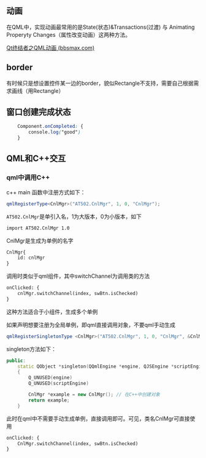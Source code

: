 ## 动画

在QML中，实现动画最常用的是State(状态)&Transactions(过渡) 与 Animating Properyty Changes（属性改变动画）这两种方法。

[Qt终结者之QML动画 (bbsmax.com)](https://www.bbsmax.com/A/LPdol2Zwz3/)



## border

有时候只是想设置控件某一边的border，貌似Rectangle不支持，需要自己根据需求画线（用Rectangle）



## 窗口创建完成状态

```css
    Component.onCompleted: {
        console.log("good")
    }
```



## QML和C++交互

### qml中调用C++

c++ main 函数中注册方式如下：

```c++
qmlRegisterType<CnlMgr>("AT502.CnlMgr", 1, 0, "CnlMgr");
```

`AT502.CnlMgr`是单引入名，1为大版本，0为小版本，如下

```html
import AT502.CnlMgr 1.0
```

CnlMgr是生成为单例的名字

```html
CnlMgr{
	id: cnlMgr
}
```

调用时类似于qml组件，其中switchChannel为调用类的方法

```html
onClicked: {
	cnlMgr.switchChannel(index, swBtn.isChecked)
}
```

这种方法适合于小组件，生成多个单例



如果声明想要注册为全局单例，即qml直接调用对象，不要qml手动生成

```c++
qmlRegisterSingletonType <CnlMgr>("AT502.CnlMgr", 1, 0, "CnlMgr", &CnlMgr::singleton);
```

singleton方法如下：

```c++
public:
	static QObject *singleton(QQmlEngine *engine, QJSEngine *scriptEngine) // 固定
    {
        Q_UNUSED(engine)
        Q_UNUSED(scriptEngine)

        CnlMgr *example = new CnlMgr(); // 在C++中创建对象
        return example;
    }
```

此时在qml中不需要手动生成单例，直接调用即可。可见，类名CnlMgr可直接使用

```html
onClicked: {
	CnlMgr.switchChannel(index, swBtn.isChecked)
}
```

